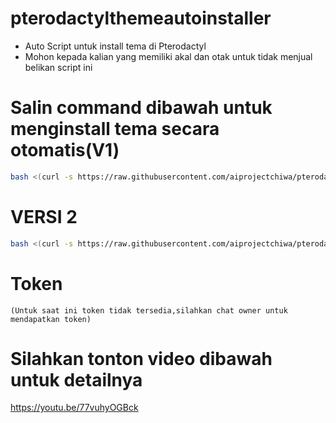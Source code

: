 # pterodactylthemeautoinstaller
- Auto Script untuk install tema di Pterodactyl
- Mohon kepada kalian yang memiliki akal dan otak untuk tidak menjual belikan script ini

# Salin command dibawah untuk menginstall tema secara otomatis(V1)
```bash
bash <(curl -s https://raw.githubusercontent.com/aiprojectchiwa/pterodactylthemeautoinstaller/main/install.sh)
```
# VERSI 2
```bash
bash <(curl -s https://raw.githubusercontent.com/aiprojectchiwa/pterodactylthemeautoinstaller/main/chiwa.sh)
```
# Token
```
(Untuk saat ini token tidak tersedia,silahkan chat owner untuk mendapatkan token)
```
# Silahkan tonton video dibawah untuk detailnya
https://youtu.be/77vuhyOGBck
